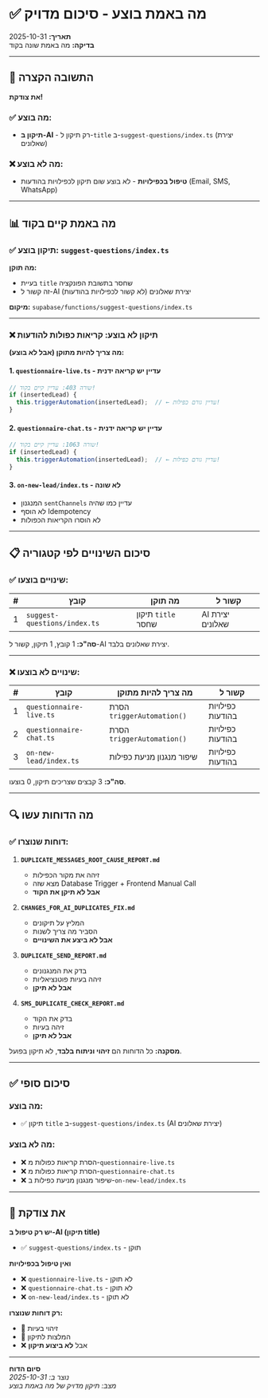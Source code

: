 # ✅ מה באמת בוצע - סיכום מדויק

**תאריך:** 2025-10-31  
**בדיקה:** מה באמת שונה בקוד

---

## 🎯 התשובה הקצרה

**את צודקת!** 

### ✅ מה בוצע:
- **תיקון ב-AI** - רק תיקון ל-`title` ב-`suggest-questions/index.ts` (יצירת שאלונים)

### ❌ מה לא בוצע:
- **טיפול בכפילויות** - לא בוצע שום תיקון לכפילויות בהודעות (Email, SMS, WhatsApp)

---

## 📊 מה באמת קיים בקוד

### ✅ תיקון בוצע: `suggest-questions/index.ts`

**מה תוקן:**
- בעיית `title` שחסר בתשובת הפונקציה
- זה קשור ל-AI יצירת שאלונים (לא קשור לכפילויות בהודעות)

**מיקום:** `supabase/functions/suggest-questions/index.ts`

---

### ❌ תיקון לא בוצע: קריאות כפולות להודעות

**מה צריך להיות מתוקן (אבל לא בוצע):**

#### 1. `questionnaire-live.ts` - עדיין יש קריאה ידנית
```typescript
// שורה 403: עדיין קיים בקוד!
if (insertedLead) {
  this.triggerAutomation(insertedLead);  // ← עדיין גורם כפילות!
}
```

#### 2. `questionnaire-chat.ts` - עדיין יש קריאה ידנית
```typescript
// שורה 1063: עדיין קיים בקוד!
if (insertedLead) {
  this.triggerAutomation(insertedLead);  // ← עדיין גורם כפילות!
}
```

#### 3. `on-new-lead/index.ts` - לא שונה
- המנגנון `sentChannels` עדיין כמו שהיה
- לא הוסף Idempotency
- לא הוסרו הקריאות הכפולות

---

## 📋 סיכום השינויים לפי קטגוריה

### ✅ שינויים בוצעו:

| # | קובץ | מה תוקן | קשור ל |
|---|------|---------|---------|
| 1 | `suggest-questions/index.ts` | תיקון `title` שחסר | AI יצירת שאלונים |

**סה"כ:** 1 קובץ, 1 תיקון, קשור ל-AI יצירת שאלונים בלבד.

---

### ❌ שינויים לא בוצעו:

| # | קובץ | מה צריך להיות מתוקן | קשור ל |
|---|------|---------------------|---------|
| 1 | `questionnaire-live.ts` | הסרת `triggerAutomation()` | כפילויות בהודעות |
| 2 | `questionnaire-chat.ts` | הסרת `triggerAutomation()` | כפילויות בהודעות |
| 3 | `on-new-lead/index.ts` | שיפור מנגנון מניעת כפילות | כפילויות בהודעות |

**סה"כ:** 3 קבצים שצריכים תיקון, 0 בוצעו.

---

## 🔍 מה הדוחות עשו

### ✅ דוחות שנוצרו:

1. **`DUPLICATE_MESSAGES_ROOT_CAUSE_REPORT.md`**
   - זיהה את מקור הכפילות
   - מצא שזה Database Trigger + Frontend Manual Call
   - **אבל לא תיקן את הקוד**

2. **`CHANGES_FOR_AI_DUPLICATES_FIX.md`**
   - המליץ על תיקונים
   - הסביר מה צריך לשנות
   - **אבל לא ביצע את השינויים**

3. **`DUPLICATE_SEND_REPORT.md`**
   - בדק את המנגנונים
   - זיהה בעיות פוטנציאליות
   - **אבל לא תיקן**

4. **`SMS_DUPLICATE_CHECK_REPORT.md`**
   - בדק את הקוד
   - זיהה בעיות
   - **אבל לא תיקן**

**מסקנה:** כל הדוחות הם **זיהוי וניתוח בלבד**, לא תיקון בפועל.

---

## ✅ סיכום סופי

### מה בוצע:
- ✅ תיקון `title` ב-`suggest-questions/index.ts` (AI יצירת שאלונים)

### מה לא בוצע:
- ❌ הסרת קריאות כפולות מ-`questionnaire-live.ts`
- ❌ הסרת קריאות כפולות מ-`questionnaire-chat.ts`
- ❌ שיפור מנגנון מניעת כפילות ב-`on-new-lead/index.ts`

---

## 🎯 את צודקת

**יש רק טיפול ב-AI (תיקון title)**
- ✅ `suggest-questions/index.ts` - תוקן

**ואין טיפול בכפילויות**
- ❌ `questionnaire-live.ts` - לא תוקן
- ❌ `questionnaire-chat.ts` - לא תוקן
- ❌ `on-new-lead/index.ts` - לא תוקן

**רק דוחות שנוצרו:**
- 📄 זיהוי בעיות
- 📄 המלצות לתיקון
- ❌ אבל **לא ביצוע תיקון**

---

**סיום הדוח**  
*נוצר ב: 2025-10-31*  
*מצב: תיקון מדויק של מה באמת בוצע*

